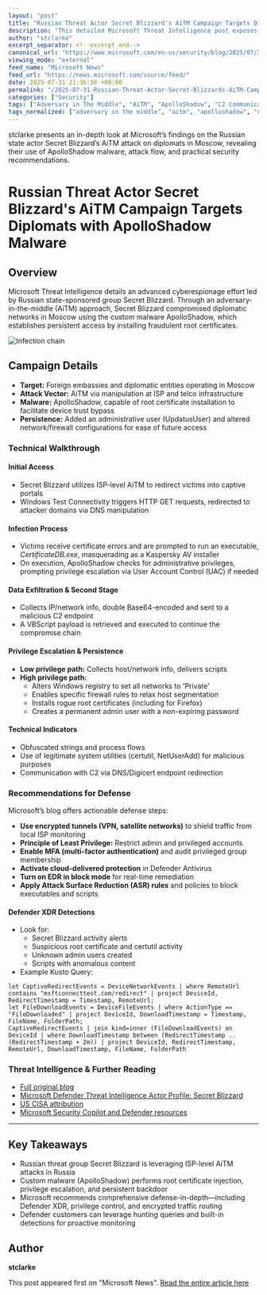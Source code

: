 ```yaml
---
layout: "post"
title: "Russian Threat Actor Secret Blizzard's AiTM Campaign Targets Diplomats with ApolloShadow Malware"
description: "This detailed Microsoft Threat Intelligence post exposes an adversary-in-the-middle (AiTM) campaign by Russian state actor Secret Blizzard. The threat group targeted diplomatic institutions in Moscow via ISP-level manipulation and custom malware (ApolloShadow), achieving persistent access for espionage. The analysis covers infection techniques, privilege escalation, malware workflow, and hands-on Microsoft Defender recommendations for detection and defense."
author: "stclarke"
excerpt_separator: <!--excerpt_end-->
canonical_url: "https://www.microsoft.com/en-us/security/blog/2025/07/31/frozen-in-transit-secret-blizzards-aitm-campaign-against-diplomats/"
viewing_mode: "external"
feed_name: "Microsoft News"
feed_url: "https://news.microsoft.com/source/feed/"
date: 2025-07-31 21:36:50 +00:00
permalink: "/2025-07-31-Russian-Threat-Actor-Secret-Blizzards-AiTM-Campaign-Targets-Diplomats-with-ApolloShadow-Malware.html"
categories: ["Security"]
tags: ["Adversary in The Middle", "AiTM", "ApolloShadow", "C2 Communication", "CertificateDB.exe", "Company News", "Cybersecurity", "Defender For Endpoint", "Defender XDR", "Detection Guidance", "Indicator Of Compromise", "Kaspersky AV Impersonation", "Lawful Intercept", "MFA", "Microsoft Defender", "Microsoft Threat Intelligence", "Network Defense", "News", "Root Certificate Installation", "Secret Blizzard", "Security", "Threat Intelligence", "TLS/SSL Stripping", "Windows Security"]
tags_normalized: ["adversary in the middle", "aitm", "apolloshadow", "c2 communication", "certificatedbdotexe", "company news", "cybersecurity", "defender for endpoint", "defender xdr", "detection guidance", "indicator of compromise", "kaspersky av impersonation", "lawful intercept", "mfa", "microsoft defender", "microsoft threat intelligence", "network defense", "news", "root certificate installation", "secret blizzard", "security", "threat intelligence", "tlsslashssl stripping", "windows security"]
---
```


stclarke presents an in-depth look at Microsoft’s findings on the Russian state actor Secret Blizzard’s AiTM attack on diplomats in Moscow, revealing their use of ApolloShadow malware, attack flow, and practical security recommendations.<!--excerpt_end-->

# Russian Threat Actor Secret Blizzard's AiTM Campaign Targets Diplomats with ApolloShadow Malware

## Overview

Microsoft Threat Intelligence details an advanced cyberespionage effort led by Russian state-sponsored group Secret Blizzard. Through an adversary-in-the-middle (AiTM) approach, Secret Blizzard compromised diplomatic networks in Moscow using the custom malware ApolloShadow, which establishes persistent access by installing fraudulent root certificates.

![Infection chain](https://www.microsoft.com/en-us/security/blog/wp-content/uploads/2025/07/Figure-1.-Secret-Blizzard-AiTM-infection-chain-1.webp)

## Campaign Details

- **Target:** Foreign embassies and diplomatic entities operating in Moscow
- **Attack Vector:** AiTM via manipulation at ISP and telco infrastructure
- **Malware:** ApolloShadow, capable of root certificate installation to facilitate device trust bypass
- **Persistence:** Added an administrative user (UpdatusUser) and altered network/firewall configurations for ease of future access

### Technical Walkthrough

#### Initial Access

- Secret Blizzard utilizes ISP-level AiTM to redirect victims into captive portals
- Windows Test Connectivity triggers HTTP GET requests, redirected to attacker domains via DNS manipulation

#### Infection Process

- Victims receive certificate errors and are prompted to run an executable, *CertificateDB.exe*, masquerading as a Kaspersky AV installer
- On execution, ApolloShadow checks for administrative privileges, prompting privilege escalation via User Account Control (UAC) if needed

#### Data Exfiltration & Second Stage

- Collects IP/network info, double Base64-encoded and sent to a malicious C2 endpoint
- A VBScript payload is retrieved and executed to continue the compromise chain

#### Privilege Escalation & Persistence

- **Low privilege path:** Collects host/network info, delivers scripts
- **High privilege path:**
  - Alters Windows registry to set all networks to 'Private'
  - Enables specific firewall rules to relax host segmentation
  - Installs rogue root certificates (including for Firefox)
  - Creates a permanent admin user with a non-expiring password

#### Technical Indicators

- Obfuscated strings and process flows
- Use of legitimate system utilities (certutil, NetUserAdd) for malicious purposes
- Communication with C2 via DNS/Digicert endpoint redirection

### Recommendations for Defense

Microsoft’s blog offers actionable defense steps:

- **Use encrypted tunnels (VPN, satellite networks)** to shield traffic from local ISP monitoring
- **Principle of Least Privilege:** Restrict admin and privileged accounts
- **Enable MFA (multi-factor authentication)** and audit privileged group membership
- **Activate cloud-delivered protection** in Defender Antivirus
- **Turn on EDR in block mode** for real-time remediation
- **Apply Attack Surface Reduction (ASR) rules** and policies to block executables and scripts

#### Defender XDR Detections

- Look for:
  - Secret Blizzard activity alerts
  - Suspicious root certificate and certutil activity
  - Unknown admin users created
  - Scripts with anomalous content
- Example Kusto Query:

```kusto
let CaptiveRedirectEvents = DeviceNetworkEvents | where RemoteUrl contains "msftconnecttest.com/redirect" | project DeviceId, RedirectTimestamp = Timestamp, RemoteUrl;
let FileDownloadEvents = DeviceFileEvents | where ActionType == "FileDownloaded" | project DeviceId, DownloadTimestamp = Timestamp, FileName, FolderPath;
CaptiveRedirectEvents | join kind=inner (FileDownloadEvents) on DeviceId | where DownloadTimestamp between (RedirectTimestamp .. (RedirectTimestamp + 2m)) | project DeviceId, RedirectTimestamp, RemoteUrl, DownloadTimestamp, FileName, FolderPath
```

### Threat Intelligence & Further Reading

- [Full original blog](https://www.microsoft.com/en-us/security/blog/2025/07/31/frozen-in-transit-secret-blizzards-aitm-campaign-against-diplomats/)
- [Microsoft Defender Threat Intelligence Actor Profile: Secret Blizzard](https://security.microsoft.com/intel-profiles/01d15f655c45c517f52235d63932fb377c319176239426681412afb01bf39dcc)
- [US CISA attribution](https://www.cisa.gov/news-events/cybersecurity-advisories/aa23-129a)
- [Microsoft Security Copilot and Defender resources](https://learn.microsoft.com/defender-xdr/security-copilot-in-microsoft-365-defender)

---

## Key Takeaways

- Russian threat group Secret Blizzard is leveraging ISP-level AiTM attacks in Russia
- Custom malware (ApolloShadow) performs root certificate injection, privilege escalation, and persistent backdoor
- Microsoft recommends comprehensive defense-in-depth—including Defender XDR, privilege control, and encrypted traffic routing
- Defender customers can leverage hunting queries and built-in detections for proactive monitoring

## Author

**stclarke**

This post appeared first on "Microsoft News". [Read the entire article here](https://www.microsoft.com/en-us/security/blog/2025/07/31/frozen-in-transit-secret-blizzards-aitm-campaign-against-diplomats/)
